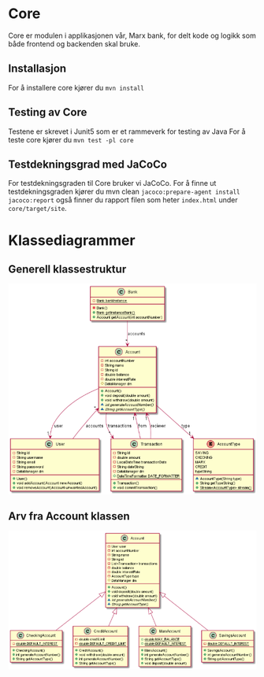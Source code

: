 # Core
Core er modulen i applikasjonen vår, Marx bank, for delt kode og logikk som både frontend og backenden skal bruke.

## Installasjon
For å installere core kjører du `mvn install`

## Testing av Core
Testene er skrevet i Junit5 som er et rammeverk for testing av Java
For å teste core kjører du `mvn test -pl core`

## Testdekningsgrad med JaCoCo
For testdekningsgraden til Core bruker vi JaCoCo.
For å finne ut testdekningsgraden kjører du mvn clean `jacoco:prepare-agent install jacoco:report` også finner du rapport filen som heter `index.html` under `core/target/site`.

# Klassediagrammer

## Generell klassestruktur

![](../diagrammer/klassediagram_uten_dm.png)

## Arv fra Account klassen

![](../diagrammer/klassediagram_konto_arv.png)
